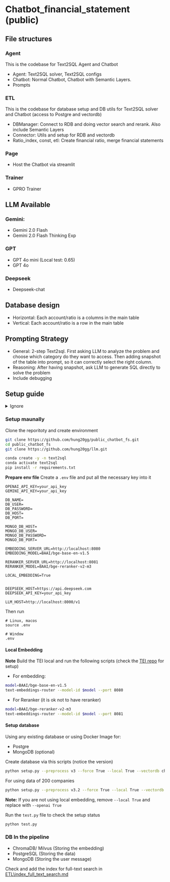 # Chatbot_financial_statement (public)

## File structures

### Agent

This is the codebase for Text2SQL Agent and Chatbot

- Agent: Text2SQL solver, Text2SQL configs
- Chatbot: Normal Chatbot, Chatbot with Semantic Layers.
- Prompts

### ETL

This is the codebase for database setup and DB utils for Text2SQL solver and Chatbot (access to Postgre and vectordb) 

- DBManager: Connect to RDB and doing vector search and rerank. Also include Semantic Layers
- Connector: Utils and setup for RDB and vectordb
- Ratio_index, const, etl: Create financial ratio, merge financial statements

### Page

- Host the Chatbot via streamlit

### Trainer

- GPRO Trainer

## LLM Available

### Gemini:

- Gemini 2.0 Flash
- Gemini 2.0 Flash Thinking Exp

### GPT

- GPT 4o mini (Local test: 0.65)
- GPT 4o

### Deepseek

- Deepseek-chat

## Database design

- Horizontal: Each account/ratio is a columns in the main table
- Vertical: Each account/ratio is a row in the main table

## Prompting Strategy
- General: 2-step Text2sql. First asking LLM to analyze the problem and choose which category do they want to access. Then adding snapshot of the table into prompt, so it can correctly select the right column.
- Reasoning: After having snapshot, ask LLM to generate SQL directly to solve the problem
- Include debugging

## Setup guide
<details>
<summary>Ignore</summary>
- Make `run.sh` file executable
```bash
chmod +x run.sh
```

- For CPU (Using OpenAI Embedding)
```bash
./run.sh --openai True
```

- For GPU (Self-hosted Embedding Server)
```bash
./run.sh local-embedding --local True
```
- For GPU, Including Reranker 
```bash
./run.sh local-server --local True 
```
</details>

### Setup maunally



Clone the reporitoty and create environment

```bash
git clone https://github.com/hung20gg/public_chatbot_fs.git
cd public_chatbot_fs
git clone https://github.com/hung20gg/llm.git

conda create -y -n text2sql
conda activate text2sql
pip install -r requirements.txt
```

**Prepare env file**
Create a `.env` file and put all the necessary key into it
```
OPENAI_API_KEY=your_api_key
GEMINI_API_KEY=your_api_key

DB_NAME=
DB_USER=
DB_PASSWORD=
DB_HOST=
DB_PORT=

MONGO_DB_HOST=
MONGO_DB_USER=
MONGO_DB_PASSWORD=
MONGO_DB_PORT=

EMBEDDING_SERVER_URL=http://localhost:8080
EMBEDDING_MODEL=BAAI/bge-base-en-v1.5

RERANKER_SERVER_URL=http://localhost:8081
RERANKER_MODEL=BAAI/bge-reranker-v2-m3

LOCAL_EMBEDDING=True


DEEPSEEK_HOST=https://api.deepseek.com
DEEPSEEK_API_KEY=your_api_key

LLM_HOST=http://localhost:8000/v1
```
Then run
```
# Linux, macos
source .env

# Window
.env
```

#### Local Embedding
**Note** Build the TEI local and run the following scripts (check the [TEI repo](https://github.com/huggingface/text-embeddings-inference) for setup)

- For embedding:
```bash
model=BAAI/bge-base-en-v1.5
text-embeddings-router --model-id $model --port 8080
```

- For Reranker (it is ok not to have reranker)
```bash
model=BAAI/bge-reranker-v2-m3
text-embeddings-router --model-id $model --port 8081
```

#### Setup database
Using any existing database or using Docker Image for:
- Postgre
- MongoDB (optional)

Create database via this scripts (notice the version)

```bash
python setup.py --preprocess v3 --force True --local True --vectordb chromadb
```

For using data of 200 companies
```bash
python setup.py --preprocess v3.2 --force True --local True --vectordb chromadb
```

**Note:** If you are not using local embedding, remove `--local True` and replace with `--openai True`

Run the `test.py` file to check the setup status
```bash
python test.py
```

### DB In the pipeline
- ChromaDB/ Milvus (Storing the embedding)
- PostgreSQL (Storing the data)
- MongoDB (Storing the user message)



Check and add the index for full-text search in [ETL\index_full_text_search.md](ETL\index_full_text_search.md)
